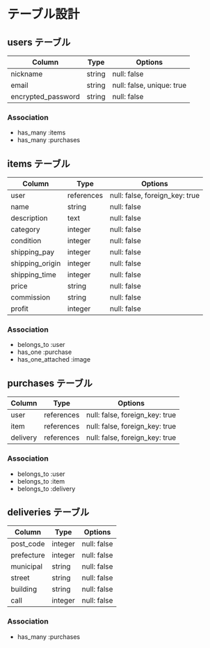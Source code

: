 # テーブル設計

## users テーブル

| Column             | Type   | Options     |
| ------------------ | ------ | ----------- |
| nickname           | string | null: false |
| email              | string | null: false, unique: true |
| encrypted_password | string | null: false |

### Association

- has_many :items
- has_many :purchases

## items テーブル

| Column           | Type       | Options     |
| ---------------- | ---------- | ----------- |
| user             | references | null: false, foreign_key: true|
| name             | string     | null: false |
| description      | text       | null: false |
| category         | integer    | null: false |
| condition        | integer    | null: false |
| shipping_pay     | integer    | null: false |
| shipping_origin  | integer    | null: false |
| shipping_time    | integer    | null: false |
| price            | string     | null: false |
| commission       | string     | null: false |
| profit           | integer    | null: false |

### Association

- belongs_to :user
- has_one :purchase
- has_one_attached :image

## purchases テーブル

| Column   | Type       | Options                        |
| -------- | ---------- | ------------------------------ |
| user     | references | null: false, foreign_key: true |
| item     | references | null: false, foreign_key: true |
| delivery | references | null: false, foreign_key: true |


### Association

- belongs_to :user
- belongs_to :item
- belongs_to :delivery

## deliveries テーブル

| Column           | Type       | Options     |
| ---------------- | ---------- | ----------- |
| post_code  | integer    | null: false |
| prefecture | integer    | null: false |
| municipal  | string     | null: false |
| street     | string     | null: false |
| building   | string     | null: false |
| call       | integer    | null: false |

### Association

- has_many :purchases